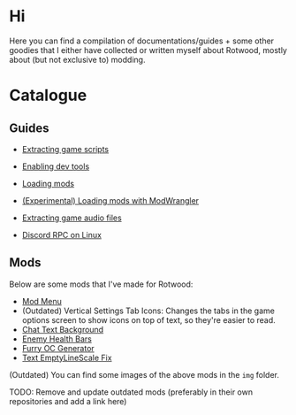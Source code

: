 # Hi
Here you can find a compilation of documentations/guides + some other goodies that I either have collected or written myself about Rotwood, mostly about (but not exclusive to) modding.

# Catalogue

## Guides

- [Extracting game scripts](docs/extracting_game_scripts.md)

- [Enabling dev tools](docs/enabling_devtools.md)

- [Loading mods](docs/loading_mods.md)

- [(Experimental) Loading mods with ModWrangler](https://github.com/zgibberish/rotwood-modloader/blob/modwrangler/README.md)

- [Extracting game audio files](docs/extracting_audio.md)

- [Discord RPC on Linux](docs/linux_discord_rpc.md)

## Mods

Below are some mods that I've made for Rotwood:

- [Mod Menu](https://github.com/zgibberish/rotwood-modmenu)
- (Outdated) Vertical Settings Tab Icons: Changes the tabs in the game options screen to show icons on top of text, so they're easier to read.
- [Chat Text Background](https://github.com/zgibberish/rotwood-chat-text-background)
- [Enemy Health Bars](https://github.com/zgibberish/rotwood-enemyhealthbars)
- [Furry OC Generator](https://github.com/zgibberish/rotwood-furry-oc-generator)
- [Text EmptyLineScale Fix](https://github.com/zgibberish/rotwood-text-emptylinescale-fix)

(Outdated) You can find some images of the above mods in the `img` folder.

TODO: Remove and update outdated mods (preferably in their own repositories and add a link here)
